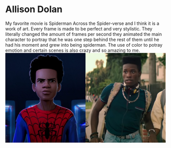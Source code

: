 # Allison Dolan
My favorite movie is Spiderman Across the Spider-verse and I think it is a work of art. Every frame is made to be perfect and very stylistic. They literally changed the amount of frames per second they animated the main character to portray that he was one step behind the rest of them until he had his moment and grew into being spiderman. The use of color to potray emotion and certain scenes is also crazy and so amazing to me.
![Main Actor](iD8G8wfHs5eL7tMWtQqiEi.jpg)